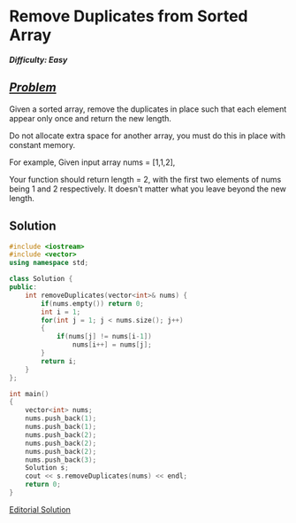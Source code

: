 # Remove Duplicates from Sorted Array

_**Difficulty: Easy**_

## _[Problem](https://leetcode.com/problems/remove-duplicates-from-sorted-array/?tab=Description)_
Given a sorted array, remove the duplicates in place such that each element appear only once and return the new length.

Do not allocate extra space for another array, you must do this in place with constant memory.

For example,
Given input array nums = [1,1,2],

Your function should return length = 2, with the first two elements of nums being 1 and 2 respectively. It doesn't matter what you leave beyond the new length.

## Solution
```c++
#include <iostream>
#include <vector>
using namespace std;

class Solution {
public:
    int removeDuplicates(vector<int>& nums) {
        if(nums.empty()) return 0;
        int i = 1;
        for(int j = 1; j < nums.size(); j++)
        {
            if(nums[j] != nums[i-1])
                nums[i++] = nums[j];
        }
        return i;
    }
};

int main()
{
    vector<int> nums;
    nums.push_back(1);
    nums.push_back(1);
    nums.push_back(2);
    nums.push_back(2);
    nums.push_back(2);
    nums.push_back(3);
    Solution s;
    cout << s.removeDuplicates(nums) << endl;
    return 0;
}
```

[Editorial Solution](https://leetcode.com/articles/remove-duplicates-sorted-array/)